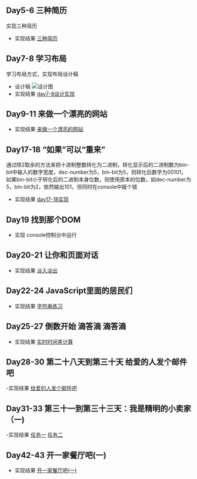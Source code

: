 ## Day5-6 三种简历
实现三种简历
- 实现结果
[三种简历](https://zzongxueyan.github.io/study/resume/index.html)
## Day7-8 学习布局
学习布局方式，实现布局设计稿
- 设计稿
![设计图](https://github.com/ZZongxueyan/study/blob/master/layout/%E8%AE%BE%E8%AE%A1%E7%A8%BF.png)
- 实现结果
[day7-8设计实现](https://zzongxueyan.github.io/study/layout/index.html)
## Day9-11 来做一个漂亮的网站
- 实现结果
[来做一个漂亮的网站](https://zzongxueyan.github.io/study/day9-11/index.html)
## Day17-18 “如果”可以“重来”
通过除2取余的方法来把十进制整数转化为二进制，转化显示后的二进制数为bin-bit中输入的数字宽度，dec-number为5，bin-bit为5，则转化后数字为00101，如果bin-bit小于转化后的二进制本身位数，则使用原本的位数，如dec-number为5，bin-bit为2，依然输出101，但同时在console中报个错
- 实现结果
[day17-18实现](https://zzongxueyan.github.io/study/day17-18/day17-18_1.html)
## Day19 找到那个DOM
- 实现 console控制台中运行
## Day20-21 让你和页面对话
- 实现结果
[淡入淡出](https://zzongxueyan.github.io/study/day20-21/day20-21-4(1).html)
## Day22-24 JavaScript里面的居民们
- 实现结果
[字符串练习](https://zzongxueyan.github.io/study/day22-24/code2.html)
## Day25-27 倒数开始 滴答滴 滴答滴
- 实现结果
[实时时间差计算](https://zzongxueyan.github.io/study/day25-27/code3.html)
## Day28-30 第二十八天到第三十天 给爱的人发个邮件吧
-实现结果
[给爱的人发个邮件吧](https://zzongxueyan.github.io/study/day28-30/code1.html)
## Day31-33 第三十一到第三十三天：我是精明的小卖家（一)
-实现结果
[任务一](https://zzongxueyan.github.io/study/day31-33/code1.html)
[任务二](https://zzongxueyan.github.io/study/day31-33/code2.html)
## Day42-43 开一家餐厅吧(一)
- 实现结果
[开一家餐厅吧(一)](https://zzongxueyan.github.io/study/day42-43/code1.html)


